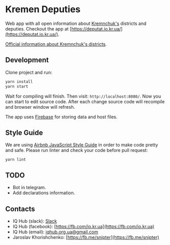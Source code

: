 # Kremen Deputies

Web app with all open information about [Kremnchuk's](https://goo.gl/maps/QHs6upUwFPM2) districts and deputies. Checkout the app at [https://deputat.io.kr.ua/](https://deputat.io.kr.ua/).

[Official information about Kremnchuk's districts](https://www1.kremen.gov.ua/index.php/rozdil/miska_vlada/radanova/reception/page/443).

## Development

Clone project and run:

```bash
yarn install
yarn start
```

Wait for compiling will finish. Then visit: `http://localhost:8080/`. Now you can start to edit source code. After each change source code will recompile and browser window will refresh.

The app uses [Firebase](https://firebase.google.com/) for storing data and host files.

## Style Guide

We are using [Airbnb JavaScript Style Guide](https://github.com/airbnb/javascript) in order to make code pretty and safe. Please run linter and check your code before pull request:

```
yarn lint
```

## TODO

- Bot in telegram.
- Add declarations information.

## Contacts

- IQ Hub (slack): [Slack](https://slack.io.kr.ua/)
- IQ Hub (facebook): [https://fb.com/io.kr.ua](https://fb.com/io.kr.ua)
- IQ Hub (email): [iqhub.org.ua@gmail.com](mailto:iqhub.org.ua@gmail.com)
- Jaroslav Khorishchenko: [https://fb.me/snipter](https://fb.me/snipter)

